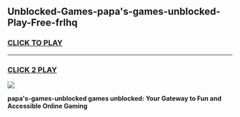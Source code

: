 
## Unblocked-Games-papa's-games-unblocked-Play-Free-frlhq
<h3>
<a href="https://premium76.site?title=papa's-games-unblocked&ref=17A">CLICK TO PLAY</a></h3>
<hr>

<h3>
<a href="https://premium76.site?title=papa's-games-unblocked&ref=17A">CLICK 2 PLAY</a>
  
</h3>

<a href="https://premium76.site?title=papa's-games-unblocked&ref=17A"><img src="https://clearcache.store/games.png"></a>


**papa's-games-unblocked games unblocked: Your Gateway to Fun and Accessible Online Gaming**
